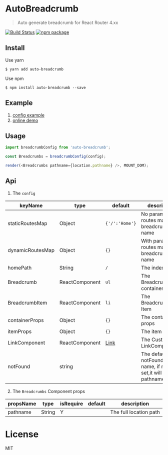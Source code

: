 # AutoBreadcrumb
> Auto generate breadcrumb for React Router 4.xx  

[![Build Status](https://travis-ci.org/likun7981/auto-breadcrumb.svg?branch=master)](https://travis-ci.org/likun7981/auto-breadcrumb)
[![npm package](https://img.shields.io/npm/v/auto-breadcrumb.svg)](https://www.npmjs.com/package/auto-breadcrumb)

## Install  

Use yarn
```
$ yarn add auto-breadcrumb
```
  
Use npm
```
$ npm install auto-breadcrumb --save
```
## Example
1. [config example](https://github.com/likun7981/auto-breadcrumb/blob/master/demo/RecursivePaths.js#L6-L10)
2. [online demo](https://likun7981.github.io/auto-breadcrumb/)

## Usage
```javascript
import breadcrumbConfig from 'auto-breadcrumb';

const Breadcrumbs = breadcrumbConfig(config);

render(<Breadcrumbs pathname={location.pathname} />, MOUNT_DOM);
```
## Api
1. The `config`

keyName | type | default | descrition
--------|------|---------|-----------
staticRoutesMap | Object | `{'/':'Home'}` | No params routes map to breadcrumb name
dynamicRoutesMap | Object | `{}` | With params routes map to breadcrumb name
homePath | String | `/` | The index path
Breadcrumb | ReactComponent | `ul` | The Breadcrumb container
BreadcrumbItem | ReactComponent | `li` | The Breadcrumb Item 
containerProps | Object | `{}` | The container props
itemProps | Object | `{}` | The item props
LinkComponent | ReactComponent | [Link](https://github.com/ReactTraining/react-router/blob/master/packages/react-router-dom/modules/Link.js) | The Custom LinkComponent
notFound | string |  | The default notFound name, if not set,it will be the pathname
  
2. The `Breadcrumbs` Component props

propsName | type | isRequire | default | description
----------|------|-----------|---------|------------
 pathname | String | Y |  | The full location path  
 
# License 
MIT
